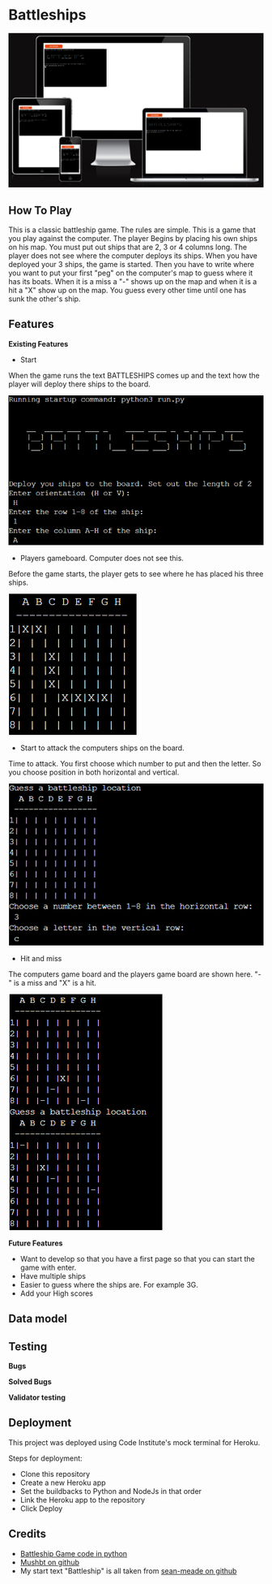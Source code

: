 # Battleships

![Picture of, am i responsive to all differents screensizes](/Images/am_i_responsive.png)

## **How To Play**


This is a classic battleship game.
The rules are simple.
This is a game that you play against the computer.
The player Begins by placing his own ships on his map. You must put out ships that are 2, 3 or 4 columns long.
The player does not see where the computer deploys its ships.
When you have deployed your 3 ships, the game is started. Then you have to write where you want to put your first "peg" on the computer's map to guess where it has its boats. When it is a miss a "-" shows up on the map and when it is a hit a "X" show up on the map.
You guess every other time until one has sunk the other's ship.


## Features

**Existing Features**

- Start

When the game runs the text BATTLESHIPS comes up and the text how the player will deploy there ships to the board. 

![Start screen, where player will set there boats.](/Images/start.png)

- Players gameboard. Computer does not see this.

Before the game starts, the player gets to see where he has placed his three ships.

![Players gameboard, where they put there ships](/Images/player_ships.png)

- Start to attack the computers ships on the board.

Time to attack. You first choose which number to put and then the letter. So you choose position in both horizontal and vertical.

![](/Images/guess.png)

- Hit and miss

The computers game board and the players game board are shown here. "-" is a miss and "X" is a hit.

![Hit and miss](/Images/hit_miss.png)


**Future Features**

- Want to develop so that you have a first page so that you can start the game with enter.
- Have multiple ships
- Easier to guess where the ships are. For example 3G. 
- Add your High scores

## Data model

## Testing

**Bugs**

**Solved Bugs**

**Validator testing**

## Deployment

This project was deployed using Code Institute's mock terminal for Heroku.

Steps for deployment:

- Clone this repository
- Create a new Heroku app
- Set the buildbacks to Python and NodeJs in that order
- Link the Heroku app to the repository
- Click Deploy

## Credits
- [Battleship Game code in python](https://copyassignment.com/battleship-game-code-in-python/)
- [Mushbt on github](https://github.com/Mushbt/battleships-pp3/blob/main/run.py)
- My start text "Battleship" is all taken from [sean-meade on github](https://github.com/sean-meade/cli-battleship-game/blob/main/run.py)